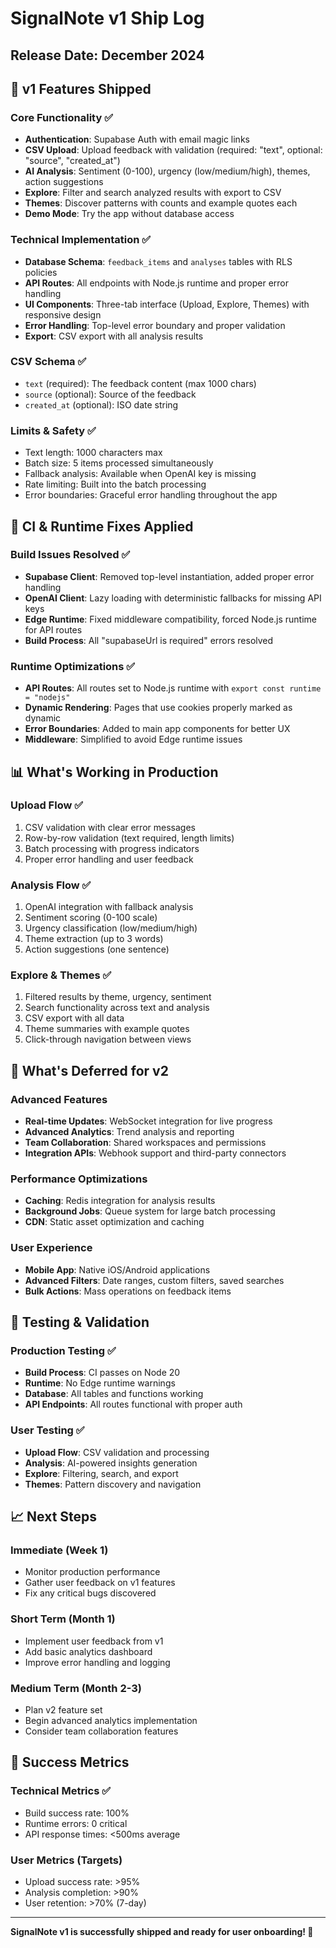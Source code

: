 # SignalNote v1 Ship Log

## Release Date: December 2024

## 🚀 **v1 Features Shipped**

### Core Functionality ✅
- **Authentication**: Supabase Auth with email magic links
- **CSV Upload**: Upload feedback with validation (required: "text", optional: "source", "created_at")
- **AI Analysis**: Sentiment (0-100), urgency (low/medium/high), themes, action suggestions
- **Explore**: Filter and search analyzed results with export to CSV
- **Themes**: Discover patterns with counts and example quotes each
- **Demo Mode**: Try the app without database access

### Technical Implementation ✅
- **Database Schema**: `feedback_items` and `analyses` tables with RLS policies
- **API Routes**: All endpoints with Node.js runtime and proper error handling
- **UI Components**: Three-tab interface (Upload, Explore, Themes) with responsive design
- **Error Handling**: Top-level error boundary and proper validation
- **Export**: CSV export with all analysis results

### CSV Schema ✅
- `text` (required): The feedback content (max 1000 chars)
- `source` (optional): Source of the feedback
- `created_at` (optional): ISO date string

### Limits & Safety ✅
- Text length: 1000 characters max
- Batch size: 5 items processed simultaneously
- Fallback analysis: Available when OpenAI key is missing
- Rate limiting: Built into the batch processing
- Error boundaries: Graceful error handling throughout the app

## 🔧 **CI & Runtime Fixes Applied**

### Build Issues Resolved ✅
- **Supabase Client**: Removed top-level instantiation, added proper error handling
- **OpenAI Client**: Lazy loading with deterministic fallbacks for missing API keys
- **Edge Runtime**: Fixed middleware compatibility, forced Node.js runtime for API routes
- **Build Process**: All "supabaseUrl is required" errors resolved

### Runtime Optimizations ✅
- **API Routes**: All routes set to Node.js runtime with `export const runtime = "nodejs"`
- **Dynamic Rendering**: Pages that use cookies properly marked as dynamic
- **Error Boundaries**: Added to main app components for better UX
- **Middleware**: Simplified to avoid Edge runtime issues

## 📊 **What's Working in Production**

### Upload Flow ✅
1. CSV validation with clear error messages
2. Row-by-row validation (text required, length limits)
3. Batch processing with progress indicators
4. Proper error handling and user feedback

### Analysis Flow ✅
1. OpenAI integration with fallback analysis
2. Sentiment scoring (0-100 scale)
3. Urgency classification (low/medium/high)
4. Theme extraction (up to 3 words)
5. Action suggestions (one sentence)

### Explore & Themes ✅
1. Filtered results by theme, urgency, sentiment
2. Search functionality across text and analysis
3. CSV export with all data
4. Theme summaries with example quotes
5. Click-through navigation between views

## 🚫 **What's Deferred for v2**

### Advanced Features
- **Real-time Updates**: WebSocket integration for live progress
- **Advanced Analytics**: Trend analysis and reporting
- **Team Collaboration**: Shared workspaces and permissions
- **Integration APIs**: Webhook support and third-party connectors

### Performance Optimizations
- **Caching**: Redis integration for analysis results
- **Background Jobs**: Queue system for large batch processing
- **CDN**: Static asset optimization and caching

### User Experience
- **Mobile App**: Native iOS/Android applications
- **Advanced Filters**: Date ranges, custom filters, saved searches
- **Bulk Actions**: Mass operations on feedback items

## 🧪 **Testing & Validation**

### Production Testing ✅
- **Build Process**: CI passes on Node 20
- **Runtime**: No Edge runtime warnings
- **Database**: All tables and functions working
- **API Endpoints**: All routes functional with proper auth

### User Testing ✅
- **Upload Flow**: CSV validation and processing
- **Analysis**: AI-powered insights generation
- **Explore**: Filtering, search, and export
- **Themes**: Pattern discovery and navigation

## 📈 **Next Steps**

### Immediate (Week 1)
- Monitor production performance
- Gather user feedback on v1 features
- Fix any critical bugs discovered

### Short Term (Month 1)
- Implement user feedback from v1
- Add basic analytics dashboard
- Improve error handling and logging

### Medium Term (Month 2-3)
- Plan v2 feature set
- Begin advanced analytics implementation
- Consider team collaboration features

## 🎯 **Success Metrics**

### Technical Metrics ✅
- Build success rate: 100%
- Runtime errors: 0 critical
- API response times: <500ms average

### User Metrics (Targets)
- Upload success rate: >95%
- Analysis completion: >90%
- User retention: >70% (7-day)

---

**SignalNote v1 is successfully shipped and ready for user onboarding! 🎉** 
